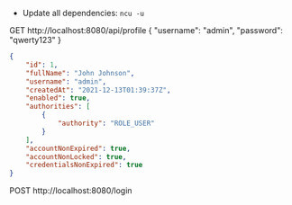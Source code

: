 - Update all dependencies: `ncu -u`


GET http://localhost:8080/api/profile
{
"username": "admin",
"password": "qwerty123"
}

```json
{
    "id": 1,
    "fullName": "John Johnson",
    "username": "admin",
    "createdAt": "2021-12-13T01:39:37Z",
    "enabled": true,
    "authorities": [
        {
            "authority": "ROLE_USER"
        }
    ],
    "accountNonExpired": true,
    "accountNonLocked": true,
    "credentialsNonExpired": true
}
```

POST http://localhost:8080/login

